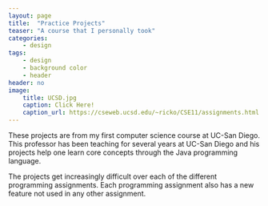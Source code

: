 ```yaml
---
layout: page
title:  "Practice Projects"
teaser: "A course that I personally took"
categories:
    - design
tags:
    - design
    - background color
    - header
header: no
image:
    title: UCSD.jpg
    caption: Click Here!
    caption_url: https://cseweb.ucsd.edu/~ricko/CSE11/assignments.html
---
```

These projects are from my first computer science course at UC-San Diego. This professor has been teaching for several years at UC-San Diego and his projects help one learn core concepts through the Java programming language. 

The projects get increasingly difficult over each of the different programming assignments. Each programming assignment also has a new feature not used in any other assignment. 
